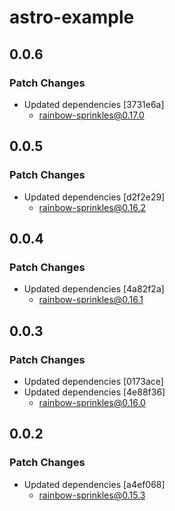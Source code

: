 # astro-example

## 0.0.6

### Patch Changes

- Updated dependencies [3731e6a]
  - rainbow-sprinkles@0.17.0

## 0.0.5

### Patch Changes

- Updated dependencies [d2f2e29]
  - rainbow-sprinkles@0.16.2

## 0.0.4

### Patch Changes

- Updated dependencies [4a82f2a]
  - rainbow-sprinkles@0.16.1

## 0.0.3

### Patch Changes

- Updated dependencies [0173ace]
- Updated dependencies [4e88f36]
  - rainbow-sprinkles@0.16.0

## 0.0.2

### Patch Changes

- Updated dependencies [a4ef068]
  - rainbow-sprinkles@0.15.3

